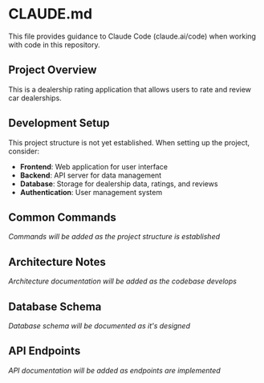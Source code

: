 # CLAUDE.md

This file provides guidance to Claude Code (claude.ai/code) when working with code in this repository.

## Project Overview

This is a dealership rating application that allows users to rate and review car dealerships.

## Development Setup

This project structure is not yet established. When setting up the project, consider:

- **Frontend**: Web application for user interface
- **Backend**: API server for data management
- **Database**: Storage for dealership data, ratings, and reviews
- **Authentication**: User management system

## Common Commands

*Commands will be added as the project structure is established*

## Architecture Notes

*Architecture documentation will be added as the codebase develops*

## Database Schema

*Database schema will be documented as it's designed*

## API Endpoints

*API documentation will be added as endpoints are implemented*